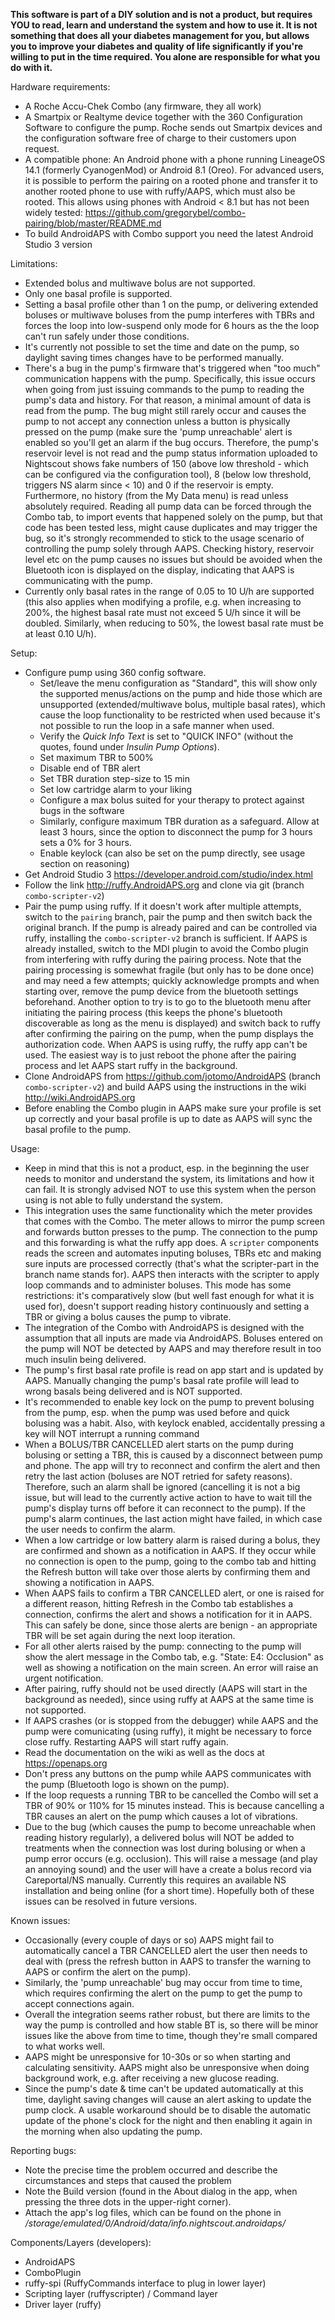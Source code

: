 **This software is part of a DIY solution and is not a product, but
requires YOU to read, learn and understand the system and how to use it.
It is not something that does all your diabetes management for you, but
allows you to improve your diabetes and quality of life significantly
if you're willing to put in the time required.
You alone are responsible for what you do with it.**

Hardware requirements:
- A Roche Accu-Chek Combo (any firmware, they all work)
- A Smartpix or Realtyme device together with the 360 Configuration
  Software to configure the pump.
  Roche sends out Smartpix devices and the configuration software
  free of charge to their customers upon request.
- A compatible phone: An Android phone with a phone running LineageOS 14.1 (formerly CyanogenMod) or Android 8.1 (Oreo).
  For advanced users, it is possible to perform the pairing on a rooted phone and transfer it to another rooted
  phone to use with ruffy/AAPS, which must also be rooted. This allows using phones with Android < 8.1 but
  has not been widely tested: https://github.com/gregorybel/combo-pairing/blob/master/README.md
- To build AndroidAPS with Combo support you need the latest Android Studio 3 version

Limitations:
- Extended bolus and multiwave bolus are not supported.
- Only one basal profile is supported.
- Setting a basal profile other than 1 on the pump, or delivering extended boluses or multiwave
  boluses from the pump interferes with TBRs and forces the loop into low-suspend only mode for 6 hours
  as the the loop can't run safely under those conditions.
- It's currently not possible to set the time and date on the pump, so daylight saving times
  changes have to be performed manually.
- There's a bug in the pump's firmware that's triggered when "too much" communication happens
  with the pump. Specifically, this issue occurs when going from just issuing commands to the pump
  to reading the pump's data and history. For that reason, a minimal amount of data is read from
  the pump.
  The bug might still rarely occur and causes the pump to not accept any connection
  unless a button is physically pressed on the pump (make sure the 'pump unreachable' alert is enabled
  so you'll get an alarm if the bug occurs.
  Therefore, the pump's reservoir level is not read and the pump status information uploaded to Nightscout
  shows fake numbers of 150 (above low threshold - which can be configured via the configuration
  tool), 8 (below low threshold, triggers NS alarm since < 10) and 0 if the reservoir is empty.
  Furthermore, no history (from the My Data menu) is read unless absolutely required.
  Reading all pump data can be forced through the Combo tab, to import
  events that happened solely on the pump, but that code has been tested less, might cause duplicates and may
  trigger the bug, so it's strongly recommended to stick to the usage scenario of controlling the
  pump solely through AAPS.
  Checking history, reservoir level etc on the pump causes no issues but should be avoided
  when the Bluetooth icon is displayed on the display, indicating that AAPS is communicating with the pump.
- Currently only basal rates in the range of 0.05 to 10 U/h are supported (this also applies when modifying
  a profile, e.g. when increasing to 200%, the highest basal rate must not exceed 5 U/h since it will be
  doubled. Similarly, when reducing to 50%, the lowest basal rate must be at least 0.10 U/h).

Setup:
- Configure pump using 360 config software.
  - Set/leave the menu configuration as "Standard", this will show only the supported
    menus/actions on the pump and hide those which are unsupported (extended/multiwave bolus,
    multiple basal rates), which cause the loop functionality to be restricted when used because
    it's not possible to run the loop in a safe manner when used.
  - Verify the _Quick Info Text_ is set to "QUICK INFO" (without the quotes, found under _Insulin Pump Options_).
  - Set maximum TBR to 500%
  - Disable end of TBR alert
  - Set TBR duration step-size to 15 min
  - Set low cartridge alarm to your liking
  - Configure a max bolus suited for your therapy to protect against bugs in the software
  - Similarly, configure maximum TBR duration as a safeguard. Allow at least 3 hours, since
    the option to disconnect the pump for 3 hours sets a 0% for 3 hours.
  - Enable keylock (can also be set on the pump directly, see usage section on reasoning)
- Get Android Studio 3 https://developer.android.com/studio/index.html
- Follow the link http://ruffy.AndroidAPS.org and clone via git (branch `combo-scripter-v2`)
- Pair the pump using ruffy. If it doesn't work after multiple attempts, switch to the `pairing` branch,
  pair the pump and then switch back the original branch.
  If the pump is already paired and can be controlled via ruffy, installing the
  `combo-scripter-v2` branch is sufficient.
  If AAPS is already installed, switch to the MDI plugin to avoid the Combo
  plugin from interfering with ruffy during the pairing process.
  Note that the pairing processing is somewhat fragile (but only has to be done once)
  and may need a few attempts; quickly acknowledge prompts and when starting over, remove the pump device
  from the bluetooth settings beforehand. Another option to try is to go to the bluetooth menu after
  initiating the pairing process (this keeps the phone's bluetooth discoverable as long as the menu is displayed)
  and switch back to ruffy after confirming the pairing on the pump, when the pump displays the authorization code.
  When AAPS is using ruffy, the ruffy app can't be used. The easiest way is to just
  reboot the phone after the pairing process and let AAPS start ruffy in the background.
- Clone AndroidAPS from https://github.com/jotomo/AndroidAPS (branch `combo-scripter-v2`)
  and build AAPS using the instructions in the wiki http://wiki.AndroidAPS.org
- Before enabling the Combo plugin in AAPS make sure your profile is set up
  correctly and your basal profile is up to date as AAPS will sync the basal profile
  to the pump.

Usage:
- Keep in mind that this is not a product, esp. in the beginning the user needs to monitor and understand the system,
  its limitations and how it can fail. It is strongly advised NOT to use this system when the person
  using is not able to fully understand the system.
- This integration uses the same functionality which the meter provides that comes with the Combo.
  The meter allows to mirror the pump screen and forwards button presses to the pump. The connection
  to the pump and this forwarding is what the ruffy app does. A `scripter` components reads the screen
  and automates inputing boluses, TBRs etc and making sure inputs are processed correctly (that's what
  the scripter-part in the branch name stands for).
  AAPS then interacts with the scripter to apply loop commands and to administer boluses.
  This mode has some restrictions: it's comparatively slow (but well fast enough for what it is used for),
  doesn't support reading history continuously and setting a TBR or giving a bolus causes the pump to
  vibrate.
- The integration of the Combo with AndroidAPS is designed with the assumption that all inputs are
  made via AndroidAPS. Boluses entered on the pump will NOT be detected by AAPS and may therefore
  result in too much insulin being delivered.
- The pump's first basal rate profile is read on app start and is updated by AAPS. Manually changing
  the pump's basal rate profile will lead to wrong basals being delivered and is NOT supported.
- It's recommended to enable key lock on the pump to prevent bolusing from the pump, esp. when the
  pump was used before and quick bolusing was a habit.
  Also, with keylock enabled, accidentally pressing a key will NOT interrupt a running command
- When a BOLUS/TBR CANCELLED alert starts on the pump during bolusing or setting a TBR, this is
  caused by a disconnect between pump and phone. The app will try to reconnect and confirm the alert
  and then retry the last action (boluses are NOT retried for safety reasons). Therefore,
  such an alarm shall be ignored (cancelling it is not a big issue, but will lead to the currently
  active action to have to wait till the pump's display turns off before it can reconnect to the
  pump). If the pump's alarm continues, the last action might have failed, in which case the user
  needs to confirm the alarm.
- When a low cartridge or low battery alarm is raised during a bolus, they are confirmed and shown
  as a notification in AAPS. If they occur while no connection is open to the pump, going to the
  combo tab and hitting the Refresh button will take over those alerts by confirming them and
  showing a notification in AAPS.
- When AAPS fails to confirm a TBR CANCELLED alert, or one is raised for a different reason,
  hitting Refresh in the Combo tab establishes a connection, confirms the alert and shows
  a notification for it in AAPS. This can safely be done, since those alerts are benign - an
  appropriate TBR will be set again during the next loop iteration.
- For all other alerts raised by the pump: connecting to the pump will show the alert message in
  the Combo tab, e.g. "State: E4: Occlusion" as well as showing a notification on the main screen.
  An error will raise an urgent notification.
- After pairing, ruffy should not be used directly (AAPS will start in the background as needed),
  since using ruffy at AAPS at the same time is not supported.
- If AAPS crashes (or is stopped from the debugger) while AAPS and the pump were comunicating (using
  ruffy), it might be necessary to force close ruffy. Restarting AAPS will start ruffy again.
- Read the documentation on the wiki as well as the docs at https://openaps.org
- Don't press any buttons on the pump while AAPS communicates with the pump (Bluetooth logo is
  shown on the pump).
- If the loop requests a running TBR to be cancelled the Combo will set a TBR of 90% or 110%
  for 15 minutes instead. This is because cancelling a TBR causes an alert on the pump which
  causes a lot of vibrations.
- Due to the bug (which causes the pump to become unreachable when reading history regularly),
  a delivered bolus will NOT be added to treatments when the connection was lost during bolusing
  or when a pump error occurs (e.g. occlusion). This will raise a message (and play an annoying
  sound) and the user will have a create a bolus record via Careportal/NS manually. Currently
  this requires an available NS installation and being online (for a short time). Hopefully
  both of these issues can be resolved in future versions.

Known issues:
- Occasionally (every couple of days or so) AAPS might fail to automatically cancel
  a TBR CANCELLED alert the user then needs to deal with (press the refresh button in AAPS
  to transfer the warning to AAPS or confirm the alert on the pump).
- Similarly, the 'pump unreachable' bug may occur from time to time, which requires confirming
  the alert on the pump to get the pump to accept connections again.
- Overall the integration seems rather robust, but there are limits to the way the
  pump is controlled and how stable BT is, so there will be minor issues like the above
  from time to time, though they're small compared to what works well.
- AAPS might be unresponsive for 10-30s or so when starting and calculating sensitivity.
  AAPS might also be unresponsive when doing background work, e.g. after receiving a new
  glucose reading.
- Since the pump's date & time can't be updated automatically at this time, daylight saving changes
  will cause an alert asking to update the pump clock. A usable workaround should be to disable
  the automatic update of the phone's clock for the night and then enabling it again in the morning
  when also updating the pump.

Reporting bugs:
- Note the precise time the problem occurred and describe the circumstances and steps that caused
  the problem
- Note the Build version (found in the About dialog in the app, when pressing the three dots in the
  upper-right corner).
- Attach the app's log files, which can be found on the phone in
  _/storage/emulated/0/Android/data/info.nightscout.androidaps/_

Components/Layers (developers):
- AndroidAPS
- ComboPlugin
- ruffy-spi (RuffyCommands interface to plug in lower layer)
- Scripting layer (ruffyscripter) / Command layer
- Driver layer (ruffy)
